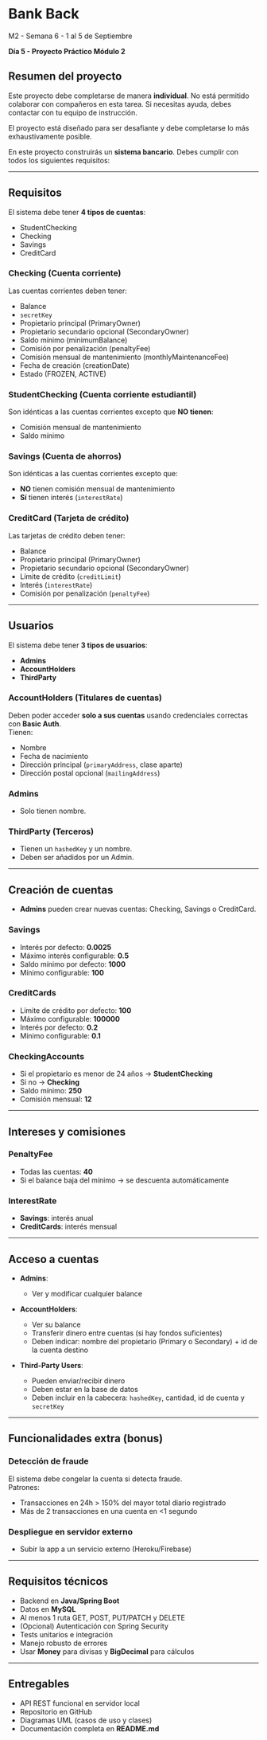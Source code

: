 # Bank Back  
M2 - Semana 6 - 1 al 5 de Septiembre  

**Día 5 - Proyecto Práctico Módulo 2**  

## Resumen del proyecto  
Este proyecto debe completarse de manera **individual**. No está permitido colaborar con compañeros en esta tarea. Si necesitas ayuda, debes contactar con tu equipo de instrucción.  

El proyecto está diseñado para ser desafiante y debe completarse lo más exhaustivamente posible.  

En este proyecto construirás un **sistema bancario**. Debes cumplir con todos los siguientes requisitos:  

---

## Requisitos  

El sistema debe tener **4 tipos de cuentas**:  
- StudentChecking  
- Checking  
- Savings  
- CreditCard  

### Checking (Cuenta corriente)  
Las cuentas corrientes deben tener:  
- Balance  
- `secretKey`  
- Propietario principal (PrimaryOwner)  
- Propietario secundario opcional (SecondaryOwner)  
- Saldo mínimo (minimumBalance)  
- Comisión por penalización (penaltyFee)  
- Comisión mensual de mantenimiento (monthlyMaintenanceFee)  
- Fecha de creación (creationDate)  
- Estado (FROZEN, ACTIVE)  

### StudentChecking (Cuenta corriente estudiantil)  
Son idénticas a las cuentas corrientes excepto que **NO tienen**:  
- Comisión mensual de mantenimiento  
- Saldo mínimo  

### Savings (Cuenta de ahorros)  
Son idénticas a las cuentas corrientes excepto que:  
- **NO** tienen comisión mensual de mantenimiento  
- **Sí** tienen interés (`interestRate`)  

### CreditCard (Tarjeta de crédito)  
Las tarjetas de crédito deben tener:  
- Balance  
- Propietario principal (PrimaryOwner)  
- Propietario secundario opcional (SecondaryOwner)  
- Límite de crédito (`creditLimit`)  
- Interés (`interestRate`)  
- Comisión por penalización (`penaltyFee`)  

---

## Usuarios  

El sistema debe tener **3 tipos de usuarios**:  
- **Admins**  
- **AccountHolders**  
- **ThirdParty**  

### AccountHolders (Titulares de cuentas)  
Deben poder acceder **solo a sus cuentas** usando credenciales correctas con **Basic Auth**.  
Tienen:  
- Nombre  
- Fecha de nacimiento  
- Dirección principal (`primaryAddress`, clase aparte)  
- Dirección postal opcional (`mailingAddress`)  

### Admins  
- Solo tienen nombre.  

### ThirdParty (Terceros)  
- Tienen un `hashedKey` y un nombre.  
- Deben ser añadidos por un Admin.  

---

## Creación de cuentas  

- **Admins** pueden crear nuevas cuentas: Checking, Savings o CreditCard.  

### Savings  
- Interés por defecto: **0.0025**  
- Máximo interés configurable: **0.5**  
- Saldo mínimo por defecto: **1000**  
- Mínimo configurable: **100**  

### CreditCards  
- Límite de crédito por defecto: **100**  
- Máximo configurable: **100000**  
- Interés por defecto: **0.2**  
- Mínimo configurable: **0.1**  

### CheckingAccounts  
- Si el propietario es menor de 24 años → **StudentChecking**  
- Si no → **Checking**  
- Saldo mínimo: **250**  
- Comisión mensual: **12**  

---

## Intereses y comisiones  

### PenaltyFee  
- Todas las cuentas: **40**  
- Si el balance baja del mínimo → se descuenta automáticamente  

### InterestRate  
- **Savings**: interés anual  
- **CreditCards**: interés mensual  

---

## Acceso a cuentas  

- **Admins**:  
  - Ver y modificar cualquier balance  

- **AccountHolders**:  
  - Ver su balance  
  - Transferir dinero entre cuentas (si hay fondos suficientes)  
  - Deben indicar: nombre del propietario (Primary o Secondary) + id de la cuenta destino  

- **Third-Party Users**:  
  - Pueden enviar/recibir dinero  
  - Deben estar en la base de datos  
  - Deben incluir en la cabecera: `hashedKey`, cantidad, id de cuenta y `secretKey`  

---

## Funcionalidades extra (bonus)  

### Detección de fraude  
El sistema debe congelar la cuenta si detecta fraude.  
Patrones:  
- Transacciones en 24h > 150% del mayor total diario registrado  
- Más de 2 transacciones en una cuenta en <1 segundo  

### Despliegue en servidor externo  
- Subir la app a un servicio externo (Heroku/Firebase)  

---

## Requisitos técnicos  

- Backend en **Java/Spring Boot**  
- Datos en **MySQL**  
- Al menos 1 ruta GET, POST, PUT/PATCH y DELETE  
- (Opcional) Autenticación con Spring Security  
- Tests unitarios e integración  
- Manejo robusto de errores  
- Usar **Money** para divisas y **BigDecimal** para cálculos  

---

## Entregables  

- API REST funcional en servidor local  
- Repositorio en GitHub  
- Diagramas UML (casos de uso y clases)  
- Documentación completa en **README.md**  
